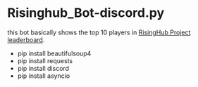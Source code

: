 # Risinghub_Bot-discord.py
this bot basically shows the top 10 players in [RisingHub Project](https://risinghub.net/) [leaderboard](https://risinghub.net/leaderboard/score).

- pip install beautifulsoup4
- pip install requests
- pip install discord
- pip install asyncio
